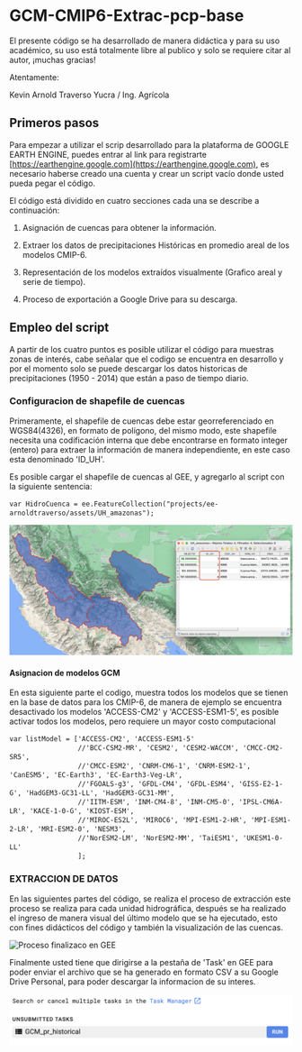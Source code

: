 # GCM-CMIP6-Extrac-pcp-base
 
El presente código se ha desarrollado de manera didáctica y para su uso académico, su uso está totalmente libre al publico y solo se requiere citar al autor, ¡muchas gracias!

Atentamente: 

Kevin Arnold Traverso Yucra / Ing. Agrícola

## Primeros pasos

Para empezar a utilizar el scrip desarrollado para la plataforma de GOOGLE EARTH ENGINE, puedes entrar al link para registrarte [https://earthengine.google.com](https://earthengine.google.com), es necesario haberse creado una cuenta y crear un script vacío donde usted pueda pegar el código.

El código está dividido en cuatro secciones cada una se describe a continuación:

1. Asignación de cuencas para obtener la información.

2. Extraer los datos de precipitaciones Históricas en promedio areal de los modelos CMIP-6.

3. Representación de los modelos extraídos visualmente (Grafico areal y serie de tiempo).

4. Proceso de exportación a Google Drive para su descarga.

## Empleo del script

A partir de los cuatro puntos es posible utilizar el código para muestras zonas de interés, cabe señalar que el codigo se encuentra en desarrollo y por el momento solo se puede descargar los datos historicas de precipitaciones (1950 - 2014) que están a paso de tiempo diario.

### Configuracion de shapefile de cuencas

Primeramente, el shapefile de cuencas debe estar georreferenciado en WGS84(4326), en formato de polígono, del mismo modo, este shapefile necesita una codificación interna que debe encontrarse en formato integer (entero) para extraer la información de manera independiente, en este caso esta denominado 'ID_UH'.

Es posible cargar el shapefile de cuencas al GEE, y agregarlo al script con la siguiente sentencia:

```
var HidroCuenca = ee.FeatureCollection("projects/ee-arnoldtraverso/assets/UH_amazonas");
```

![Configuracion de Shapefile de Cuencas](Figuras/Fig1.png)

#### Asignacion de modelos GCM

En esta siguiente parte el codigo, muestra todos los modelos que se tienen en la base de datos para los CMIP-6, de manera de ejemplo se encuentra desactivado los modelos 'ACCESS-CM2' y 'ACCESS-ESM1-5', es posible activar todos los modelos, pero requiere un mayor costo computacional

```
var listModel = ['ACCESS-CM2', 'ACCESS-ESM1-5'
                 //'BCC-CSM2-MR', 'CESM2', 'CESM2-WACCM', 'CMCC-CM2-SR5',
                 //'CMCC-ESM2', 'CNRM-CM6-1', 'CNRM-ESM2-1', 'CanESM5', 'EC-Earth3', 'EC-Earth3-Veg-LR',
                 //'FGOALS-g3', 'GFDL-CM4', 'GFDL-ESM4', 'GISS-E2-1-G', 'HadGEM3-GC31-LL', 'HadGEM3-GC31-MM',
                 //'IITM-ESM', 'INM-CM4-8', 'INM-CM5-0', 'IPSL-CM6A-LR', 'KACE-1-0-G', 'KIOST-ESM',
                 //'MIROC-ES2L', 'MIROC6', 'MPI-ESM1-2-HR', 'MPI-ESM1-2-LR', 'MRI-ESM2-0', 'NESM3',
                 //'NorESM2-LM', 'NorESM2-MM', 'TaiESM1', 'UKESM1-0-LL'
                 ];
```

### EXTRACCION DE DATOS

En las siguientes partes del código, se realiza el proceso de extracción este proceso se realiza para cada unidad hidrográfica, después se ha realizado el ingreso de manera visual del último modelo que se ha ejecutado, esto con fines didácticos del código y también la visualización de las cuencas.

![Proceso finalizaco en GEE](Figuras/Fig2.png)

Finalmente usted tiene que dirigirse a la pestaña de 'Task' en GEE para poder enviar el archivo que se ha generado en formato CSV a su Google Drive Personal, para poder descargar la informacion de su interes.

![Proceso de guardado en GEE](Figuras/Fig3.png)


